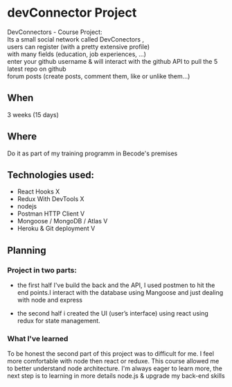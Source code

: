 # devConnector Project
DevConnectors - Course Project:  
Its a small social network called DevConectors ,  
users can register (with a pretty extensive profile)  
with many fields (education, job experiences, ...)  
enter your github username & will interact with the github API to pull the 5 latest repo on github  
forum posts (create posts, comment them, like or unlike them…)  

## When
3 weeks (15 days)

## Where
Do it as part of my training programm in Becode's premises

## Technologies used:


- React Hooks X
- Redux With DevTools X
- nodejs
- Postman HTTP Client V
- Mongoose / MongoDB / Atlas V
- Heroku & Git deployment V

## Planning

### Project in two parts: 
- the first half I've build the back and the API, I used postmen to hit the end points.I interact with the database using Mangoose and just dealing with node and express

- the second half i created the UI (user’s interface) using react using redux for state management.

### What I've learned
To be honest the second part of this project was to difficult for me. I feel more comfortable with node then react or reduxe. This course allowed me to better understand node architecture. I'm always eager to learn more, the next step is to learning in more details node.js & upgrade my back-end skills
